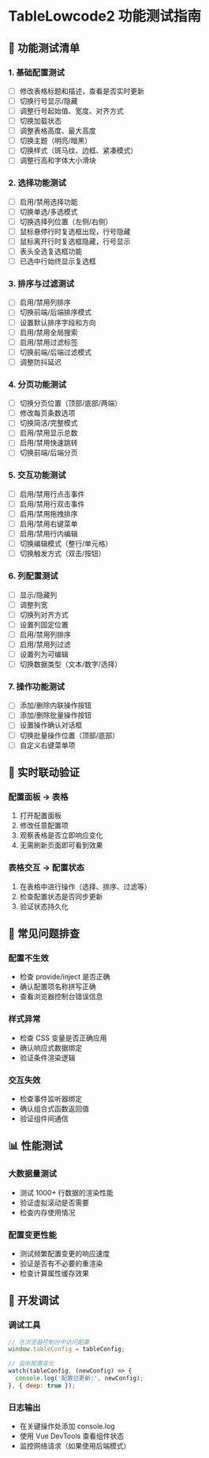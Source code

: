 # TableLowcode2 功能测试指南

## 🧪 功能测试清单

### 1. 基础配置测试
- [ ] 修改表格标题和描述，查看是否实时更新
- [ ] 切换行号显示/隐藏
- [ ] 调整行号起始值、宽度、对齐方式
- [ ] 切换加载状态
- [ ] 调整表格高度、最大高度
- [ ] 切换主题（明亮/暗黑）
- [ ] 切换样式（斑马纹、边框、紧凑模式）
- [ ] 调整行高和字体大小滑块

### 2. 选择功能测试
- [ ] 启用/禁用选择功能
- [ ] 切换单选/多选模式
- [ ] 切换选择列位置（左侧/右侧）
- [ ] 鼠标悬停行时复选框出现，行号隐藏
- [ ] 鼠标离开行时复选框隐藏，行号显示
- [ ] 表头全选复选框功能
- [ ] 已选中行始终显示复选框

### 3. 排序与过滤测试
- [ ] 启用/禁用列排序
- [ ] 切换前端/后端排序模式
- [ ] 设置默认排序字段和方向
- [ ] 启用/禁用全局搜索
- [ ] 启用/禁用过滤标签
- [ ] 切换前端/后端过滤模式
- [ ] 调整防抖延迟

### 4. 分页功能测试
- [ ] 切换分页位置（顶部/底部/两端）
- [ ] 修改每页条数选项
- [ ] 切换简洁/完整模式
- [ ] 启用/禁用显示总数
- [ ] 启用/禁用快速跳转
- [ ] 切换前端/后端分页

### 5. 交互功能测试
- [ ] 启用/禁用行点击事件
- [ ] 启用/禁用行双击事件
- [ ] 启用/禁用拖拽排序
- [ ] 启用/禁用右键菜单
- [ ] 启用/禁用行内编辑
- [ ] 切换编辑模式（整行/单元格）
- [ ] 切换触发方式（双击/按钮）

### 6. 列配置测试
- [ ] 显示/隐藏列
- [ ] 调整列宽
- [ ] 切换列对齐方式
- [ ] 设置列固定位置
- [ ] 启用/禁用列排序
- [ ] 启用/禁用列过滤
- [ ] 设置列为可编辑
- [ ] 切换数据类型（文本/数字/选择）

### 7. 操作功能测试
- [ ] 添加/删除内联操作按钮
- [ ] 添加/删除批量操作按钮
- [ ] 设置操作确认对话框
- [ ] 切换批量操作位置（顶部/底部）
- [ ] 自定义右键菜单项

## 🎯 实时联动验证

### 配置面板 → 表格
1. 打开配置面板
2. 修改任意配置项
3. 观察表格是否立即响应变化
4. 无需刷新页面即可看到效果

### 表格交互 → 配置状态
1. 在表格中进行操作（选择、排序、过滤等）
2. 检查配置状态是否同步更新
3. 验证状态持久化

## 🐛 常见问题排查

### 配置不生效
- 检查 provide/inject 是否正确
- 确认配置项名称拼写正确
- 查看浏览器控制台错误信息

### 样式异常
- 检查 CSS 变量是否正确应用
- 确认响应式数据绑定
- 验证条件渲染逻辑

### 交互失效
- 检查事件监听器绑定
- 确认组合式函数返回值
- 验证组件间通信

## 📊 性能测试

### 大数据量测试
- 测试 1000+ 行数据的渲染性能
- 验证虚拟滚动是否需要
- 检查内存使用情况

### 配置变更性能
- 测试频繁配置变更的响应速度
- 验证是否有不必要的重渲染
- 检查计算属性缓存效果

## 🔧 开发调试

### 调试工具
```javascript
// 在浏览器控制台中访问配置
window.tableConfig = tableConfig;

// 监听配置变化
watch(tableConfig, (newConfig) => {
  console.log('配置已更新:', newConfig);
}, { deep: true });
```

### 日志输出
- 在关键操作处添加 console.log
- 使用 Vue DevTools 查看组件状态
- 监控网络请求（如果使用后端模式）
